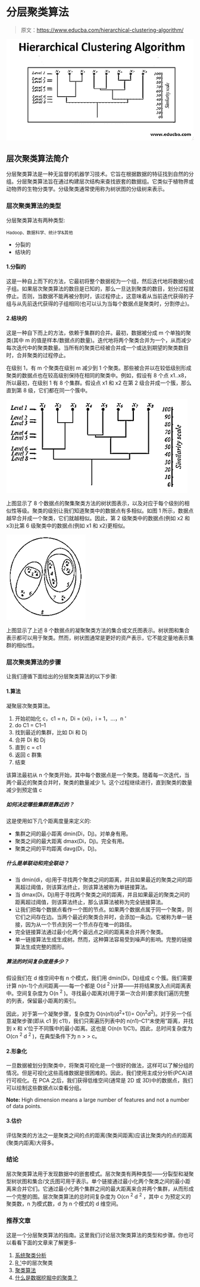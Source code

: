 # 分层聚类算法

> 原文：<https://www.educba.com/hierarchical-clustering-algorithm/>

![Hierarchical Clustering Algorithm](img/6254113ae2dce1ca3126923d659986bb.png)



## 层次聚类算法简介

分层聚类算法是一种无监督的机器学习技术。它旨在根据数据的特征找到自然的分组。分层聚类算法旨在通过构建层次结构来查找嵌套的数据组。它类似于植物界或动物界的生物分类学。分级聚类通常使用称为树状图的分级树来表示。

### 层次聚类算法的类型

分层聚类算法有两种类型:

<small>Hadoop、数据科学、统计学&其他</small>

*   分裂的
*   结块的

#### 1.分裂的

这是一种自上而下的方法，它最初将整个数据视为一个组，然后迭代地将数据分成子组。如果层次聚类算法的数目是已知的，那么一旦达到聚类的数目，划分过程就停止。否则，当数据不能再被分割时，该过程停止，这意味着从当前迭代获得的子组与从先前迭代获得的子组相同(也可以认为当每个数据点是聚类时，分割停止)。

#### 2.结块的

这是一种自下而上的方法，依赖于集群的合并。最初，数据被分成 m 个单独的聚类(其中 m 的值是样本/数据点的数量)。迭代地将两个聚类合并为一个，从而减少每次迭代中的聚类数量。当所有的聚类已经被合并成一个或达到期望的聚类数目时，合并聚类的过程停止。

在级别 1，有 m 个聚类在级别 m 减少到 1 个聚类。那些被合并以在较低级别形成聚类的数据点也在较高级别保持在相同的聚类中。例如，假设有 8 个点 x1..x8，所以最初，在级别 1 有 8 个集群。假设点 x1 和 x2 在第 2 级合并成一个簇，那么直到第 8 级，它们都在同一个簇中。

![Hierarchical Clustering Algorithm eg1](img/76d9a3b2c2ace334ddbadfe6b73fed75.png)



上图显示了 8 个数据点的聚集聚类方法的树状图表示，以及对应于每个级别的相似性等级。聚类的级别让我们知道聚类中的数据点有多相似。如图 1 所示，数据点越早合并成一个聚类，它们就越相似。因此，第 2 级聚类中的数据点(例如 x2 和 x3)比第 6 级聚类中的数据点(例如 x1 和 x2)更相似。

![Hierarchical Clustering Algorithm eg2](img/b509a99cbb0bf0e18ca33a65a9168624.png)



上图显示了上述 8 个数据点的凝聚聚类方法的集合或文氏图表示。树状图和集合表示都可以用于聚类。然而，树状图通常是更好的资产表示，它不能定量地表示集群的相似性。

### 层次聚类算法的步骤

让我们遵循下面给出的分层聚类算法的以下步骤:

#### 1.算法

凝聚层次聚类算法。

1.  开始初始化 c，c1 = n，Di = {xi}，i = 1，…，n '
2.  do C1 = C1–1
3.  找到最近的集群，比如 Di 和 Dj
4.  合并 Di 和 Dj
5.  直到 c = c1
6.  返回 c 群集
7.  结束

该算法最初从 n 个聚类开始，其中每个数据点是一个聚类。随着每一次迭代，当两个最近的聚类合并时，聚类的数量减少 1。这个过程继续进行，直到聚类的数量减少到预定值 c

##### 如何决定哪些集群是靠近的？

这是使用如下几个距离度量来定义的:

*   集群之间的最小距离 dmin(Di，Dj)。对单身有用。
*   聚类之间的最大距离 dmax(Di，Dj)。完全有用。
*   聚类之间的平均距离 davg(Di，Dj)。

##### 什么是单联动和完全联动？

*   当 dmin(di，dj)用于寻找两个聚类之间的距离，并且如果最近的聚类之间的距离超过阈值，则该算法终止，则该算法被称为单链接算法。
*   当 dmax(Di，Dj)用于寻找两个聚类之间的距离，并且如果最近的聚类之间的距离超过阈值，则该算法终止，那么该算法被称为完全链接算法。
*   让我们把每个数据点看作一个图的节点。如果两个数据点属于同一个聚类，则它们之间存在边。当两个最近的聚类合并时，会添加一条边。它被称为单一链接，因为从一个节点到另一个节点存在唯一的路径。
*   完全链接算法通过最小化两个最远点之间的距离来合并两个聚类。
*   单一链接算法生成生成树。然而，这种算法容易受到噪声的影响。完整的链接算法生成完整的图形。

##### 算法的时间复杂度是多少？

假设我们在 d 维空间中有 n 个模式，我们用 dmin(Di，Dj)组成 c 个簇。我们需要计算 n(n-1)个点间距离——每一个都是 O(d <sup>2</sup> )计算——并将结果放入点间距离表中。空间复杂度为 O(n <sup>2</sup> )。寻找最小距离对(用于第一次合并)要求我们遍历完整的列表，保留最小距离的索引。

因此，对于第一个凝聚步骤，复杂度为 O(n(n1)(d<sup>2</sup>+1))= O(n<sup>2</sup>d<sup>2</sup>)。对于另一个任意凝聚步骤(即从 c1 到 c11)，我们只需遍历列表中的 n(n1)–C1“未使用”距离，并找到 x 和 x’位于不同簇中的最小距离。这也是 O(n(n 1)C1)。因此，总时间复杂度为 O(cn <sup>2</sup> d <sup>2</sup> )，在典型条件下为 n > > c。

#### 2.形象化

一旦数据被划分到聚类中，将聚类可视化是一个很好的做法，这样可以了解分组的情况。但是可视化这些高维数据是很困难的。因此，我们使用主成分分析(PCA)进行可视化。在 PCA 之后，我们获得低维空间(通常是 2D 或 3D)中的数据点，我们可以绘制这些数据点以查看分组。

**Note:** High dimension means a large number of features and not a number of data points.

#### 3.估价

评估聚类的方法之一是聚类之间的点的距离(聚类间距离)应该比聚类内的点的距离(聚类内距离)大得多。

### 结论

层次聚类算法用于发现数据中的嵌套模式。层次聚类有两种类型——分裂型和凝聚型树状图和集合/文氏图可用于表示。单个链接通过最小化两个聚类之间的最小距离来合并它们。它通过最小化两个集群之间的最大距离来合并两个集群，从而形成一个完整的图。层次聚类算法的总时间复杂度为 O(cn <sup>2</sup> d <sup>2</sup> ，其中 c 为预定义的聚类数，n 为模式数，d 为 n 个模式的 d 维空间。

### 推荐文章

这是一个分层聚类算法的指南。这里我们讨论层次聚类算法的类型和步骤。你也可以看看下面的文章来了解更多-

1.  [系统聚类分析](https://www.educba.com/hierarchical-clustering-analysis/)
2.  [R '](https://www.educba.com/hierarchical-clustering-in-r/)中的层次聚类
3.  [聚类算法](https://www.educba.com/clustering-algorithm/)
4.  [什么是数据挖掘中的聚类？](https://www.educba.com/what-is-clustering-in-data-mining/)





